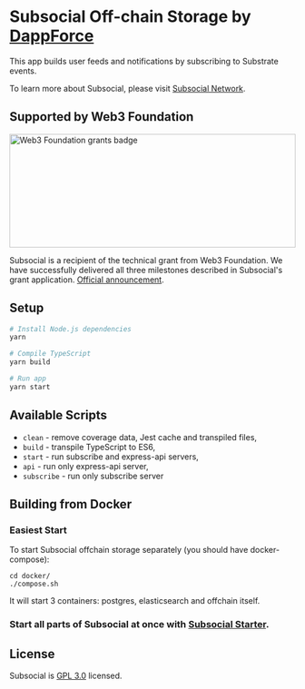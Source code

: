 # Subsocial Off-chain Storage by [DappForce](https://github.com/dappforce)

This app builds user feeds and notifications by subscribing to Substrate events.

To learn more about Subsocial, please visit [Subsocial Network](http://subsocial.network).

## Supported by Web3 Foundation

<img src="https://github.com/dappforce/dappforce-subsocial/blob/master/w3f-badge.svg" width="100%" height="200" alt="Web3 Foundation grants badge" />

Subsocial is a recipient of the technical grant from Web3 Foundation. We have successfully delivered all three milestones described in Subsocial's grant application. [Official announcement](https://medium.com/web3foundation/web3-foundation-grants-wave-3-recipients-6426e77f1230).

## Setup

```sh
# Install Node.js dependencies
yarn

# Compile TypeScript
yarn build

# Run app
yarn start
```

## Available Scripts

+ `clean` - remove coverage data, Jest cache and transpiled files,
+ `build` - transpile TypeScript to ES6,
+ `start` - run subscribe and express-api servers,
+ `api` - run only express-api server,
+ `subscribe` - run only subscribe server

## Building from Docker

### Easiest Start

To start Subsocial offchain storage separately (you should have docker-compose):

```
cd docker/
./compose.sh
```

It will start 3 containers: postgres, elasticsearch and offchain itself.

### Start all parts of Subsocial at once with [Subsocial Starter](https://github.com/dappforce/dappforce-subsocial-starter).

## License

Subsocial is [GPL 3.0](./LICENSE) licensed.

